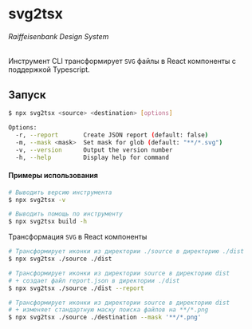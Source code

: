 # svg2tsx
###### Raiffeisenbank Design System

Инструмент CLI трансформирует `SVG` файлы в React компоненты с поддержкой Typescript.

## Запуск

```bash
$ npx svg2tsx <source> <destination> [options]

Options:
  -r, --report       Create JSON report (default: false)
  -m, --mask <mask>  Set mask for glob (default: "**/*.svg")
  -v, --version      Output the version number
  -h, --help         Display help for command
```

#### Примеры использования

```bash
# Выводить версию инструмента
$ npx svg2tsx -v

# Выводить помощь по инструменту
$ npx svg2tsx build -h
```

Трансформация `SVG` в React компоненты

```bash
# Трансформирует иконки из директории ./source в директорию ./dist
$ npx svg2tsx ./source ./dist

# Трансформирует иконки из директории source в директорию dist
# + создает файл report.json в директории ./dist
$ npx svg2tsx ./source ./dist --report

# Трансформирует иконки из директории source в директорию dist
# + изменяет стандартную маску поиска файлов на **/*.png
$ npx svg2tsx ./source ./destination --mask '**/*.png'
```
